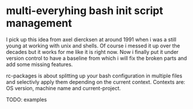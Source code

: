 # multi-everyhing bash init script management

I pick up this idea from axel diercksen at around 1991 when i was a still
young at working with unix and shells. Of course i messed it up over the
decades but it works for me like it is right now. Now i finally put it under
version control to have a baseline from which i will fix the broken parts and
add some missing features. 

rc-packages is about splitting up your bash configuration in multiple files
and selectivly apply them depending on the current context. Contexts are: OS
version, machine name and current-project. 

TODO: examples
